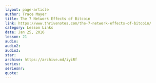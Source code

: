 ```yaml
---
layout: page-article
author: Trace Mayer
title: The 7 Network Effects of Bitcoin
link: https://www.thrivenotes.com/the-7-network-effects-of-bitcoin/
category: Lesson Links
date: Jan 25, 2016
lesson: 21
audio: 
audio2: 
audio3: 
star: 
archive: https://archive.md/iyiRf
series: 
seriesnr: 
quote: 
---
```

